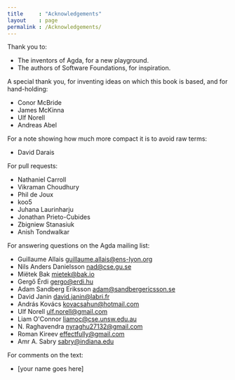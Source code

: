 ```yaml
---
title     : "Acknowledgements"
layout    : page
permalink : /Acknowledgements/
---
```


Thank you to:
* The inventors of Agda, for a new playground.
* The authors of Software Foundations, for inspiration.

A special thank you, for inventing ideas on which
this book is based, and for hand-holding:
* Conor McBride
* James McKinna
* Ulf Norell
* Andreas Abel

For a note showing how much more compact it is to avoid raw terms:
* David Darais

For pull requests:
* Nathaniel Carroll
* Vikraman Choudhury
* Phil de Joux
* koo5
* Juhana Laurinharju
* Jonathan Prieto-Cubides
* Zbigniew Stanasiuk 
* Anish Tondwalkar

For answering questions on the Agda mailing list:
* Guillaume Allais <guillaume.allais@ens-lyon.org>
* Nils Anders Danielsson <nad@cse.gu.se>
* Miëtek Bak <mietek@bak.io>
* Gergő Érdi <gergo@erdi.hu>
* Adam Sandberg Eriksson <adam@sandbergericsson.se>
* David Janin <david.janin@labri.fr>
* András Kovács <kovacsahun@hotmail.com>
* Ulf Norell <ulf.norell@gmail.com>
* Liam O'Connor <liamoc@cse.unsw.edu.au>
* N. Raghavendra <nyraghu27132@gmail.com>
* Roman Kireev <effectfully@gmail.com>
* Amr A. Sabry <sabry@indiana.edu>

For comments on the text:
* [your name goes here]
